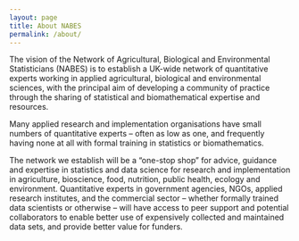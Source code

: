 ```yaml
---
layout: page
title: About NABES
permalink: /about/
---
```


The vision of the Network of Agricultural, Biological and Environmental
Statisticians (NABES) is to establish a UK-wide network of quantitative experts
working in applied agricultural, biological and environmental sciences, with the
principal aim of developing a community of practice through the sharing of
statistical and biomathematical expertise and resources.

Many applied research and implementation organisations have small numbers of
quantitative experts – often as low as one, and frequently having none at all
with formal training in statistics or biomathematics.

The network we establish will be a “one-stop shop” for advice, guidance and
expertise in statistics and data science for research and implementation in
agriculture, bioscience, food, nutrition, public health, ecology and
environment.  Quantitative experts in government agencies, NGOs, applied
research institutes, and the commercial sector – whether formally trained data
scientists or otherwise – will have access to peer support and potential
collaborators to enable better use of expensively collected and maintained data
sets, and provide better value for funders.

